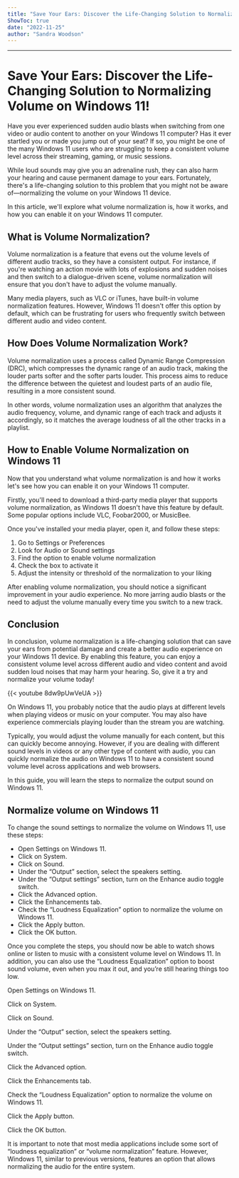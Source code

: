 ```yaml
---
title: "Save Your Ears: Discover the Life-Changing Solution to Normalizing Volume on Windows 11!"
ShowToc: true 
date: "2022-11-25"
author: "Sandra Woodson"
---
```

*****
# Save Your Ears: Discover the Life-Changing Solution to Normalizing Volume on Windows 11!

Have you ever experienced sudden audio blasts when switching from one video or audio content to another on your Windows 11 computer? Has it ever startled you or made you jump out of your seat? If so, you might be one of the many Windows 11 users who are struggling to keep a consistent volume level across their streaming, gaming, or music sessions.

While loud sounds may give you an adrenaline rush, they can also harm your hearing and cause permanent damage to your ears. Fortunately, there's a life-changing solution to this problem that you might not be aware of—normalizing the volume on your Windows 11 device.

In this article, we'll explore what volume normalization is, how it works, and how you can enable it on your Windows 11 computer.

## What is Volume Normalization?

Volume normalization is a feature that evens out the volume levels of different audio tracks, so they have a consistent output. For instance, if you're watching an action movie with lots of explosions and sudden noises and then switch to a dialogue-driven scene, volume normalization will ensure that you don't have to adjust the volume manually.

Many media players, such as VLC or iTunes, have built-in volume normalization features. However, Windows 11 doesn't offer this option by default, which can be frustrating for users who frequently switch between different audio and video content.

## How Does Volume Normalization Work?

Volume normalization uses a process called Dynamic Range Compression (DRC), which compresses the dynamic range of an audio track, making the louder parts softer and the softer parts louder. This process aims to reduce the difference between the quietest and loudest parts of an audio file, resulting in a more consistent sound.

In other words, volume normalization uses an algorithm that analyzes the audio frequency, volume, and dynamic range of each track and adjusts it accordingly, so it matches the average loudness of all the other tracks in a playlist.

## How to Enable Volume Normalization on Windows 11

Now that you understand what volume normalization is and how it works let's see how you can enable it on your Windows 11 computer.

Firstly, you'll need to download a third-party media player that supports volume normalization, as Windows 11 doesn't have this feature by default. Some popular options include VLC, Foobar2000, or MusicBee.

Once you've installed your media player, open it, and follow these steps:

1. Go to Settings or Preferences
2. Look for Audio or Sound settings
3. Find the option to enable volume normalization
4. Check the box to activate it
5. Adjust the intensity or threshold of the normalization to your liking

After enabling volume normalization, you should notice a significant improvement in your audio experience. No more jarring audio blasts or the need to adjust the volume manually every time you switch to a new track.

## Conclusion

In conclusion, volume normalization is a life-changing solution that can save your ears from potential damage and create a better audio experience on your Windows 11 device. By enabling this feature, you can enjoy a consistent volume level across different audio and video content and avoid sudden loud noises that may harm your hearing. So, give it a try and normalize your volume today!

{{< youtube 8dw9pUwVeUA >}} 



On Windows 11, you probably notice that the audio plays at different levels when playing videos or music on your computer. You may also have experience commercials playing louder than the stream you are watching. 
 
Typically, you would adjust the volume manually for each content, but this can quickly become annoying. However, if you are dealing with different sound levels in videos or any other type of content with audio, you can quickly normalize the audio on Windows 11 to have a consistent sound volume level across applications and web browsers.
 
In this guide, you will learn the steps to normalize the output sound on Windows 11.
 
## Normalize volume on Windows 11
 
To change the sound settings to normalize the volume on Windows 11, use these steps:
 
- Open Settings on Windows 11.
 - Click on System.
 - Click on Sound.
 - Under the “Output” section, select the speakers setting.
 - Under the “Output settings” section, turn on the Enhance audio toggle switch.
 - Click the Advanced option.
 - Click the Enhancements tab.
 - Check the “Loudness Equalization” option to normalize the volume on Windows 11.
 - Click the Apply button.
 - Click the OK button.

 
Once you complete the steps, you should now be able to watch shows online or listen to music with a consistent volume level on Windows 11. In addition, you can also use the “Loudness Equalization” option to boost sound volume, even when you max it out, and you’re still hearing things too low.
 
Open Settings on Windows 11.
 
Click on System.
 
Click on Sound.
 
Under the “Output” section, select the speakers setting.
 

 
Under the “Output settings” section, turn on the Enhance audio toggle switch.
 
Click the Advanced option.
 
Click the Enhancements tab.
 
Check the “Loudness Equalization” option to normalize the volume on Windows 11.
 
Click the Apply button.
 
Click the OK button.
 
It is important to note that most media applications include some sort of “loudness equalization” or “volume normalization” feature. However, Windows 11, similar to previous versions, features an option that allows normalizing the audio for the entire system. 




